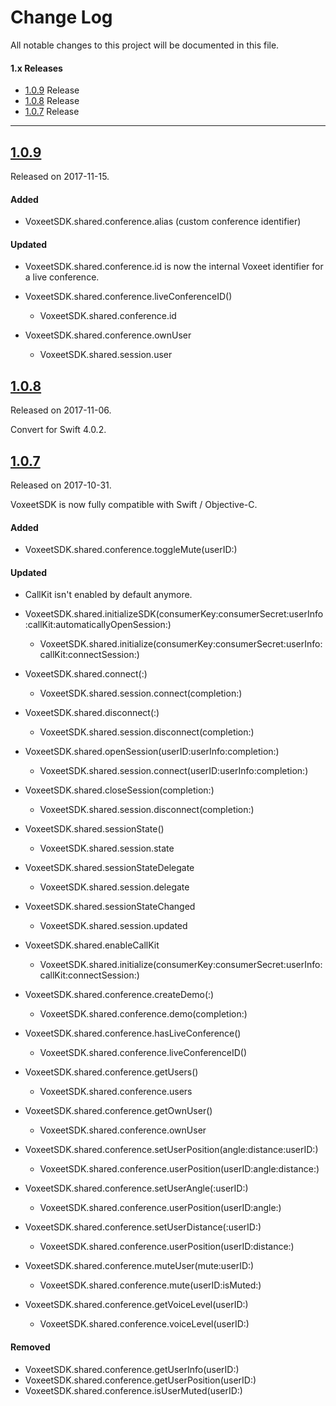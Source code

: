 # Change Log

All notable changes to this project will be documented in this file.

#### 1.x Releases
- [1.0.9](#109) Release
- [1.0.8](#108) Release
- [1.0.7](#107) Release

---

## [1.0.9](https://github.com/voxeet/voxeet-ios-sdk/releases/tag/1.0.9)

Released on 2017-11-15.

#### Added

- VoxeetSDK.shared.conference.alias (custom conference identifier)

#### Updated

- VoxeetSDK.shared.conference.id is now the internal Voxeet identifier for a live conference.

- VoxeetSDK.shared.conference.liveConferenceID()
    - VoxeetSDK.shared.conference.id

- VoxeetSDK.shared.conference.ownUser
    - VoxeetSDK.shared.session.user

## [1.0.8](https://github.com/voxeet/voxeet-ios-sdk/releases/tag/1.0.8)

Released on 2017-11-06.

Convert for Swift 4.0.2.

## [1.0.7](https://github.com/voxeet/voxeet-ios-sdk/releases/tag/1.0.7)

Released on 2017-10-31.

VoxeetSDK is now fully compatible with Swift / Objective-C.

#### Added

- VoxeetSDK.shared.conference.toggleMute(userID:)

#### Updated

- CallKit isn't enabled by default anymore.

- VoxeetSDK.shared.initializeSDK(consumerKey:consumerSecret:userInfo:callKit:automaticallyOpenSession:)
    - VoxeetSDK.shared.initialize(consumerKey:consumerSecret:userInfo:callKit:connectSession:)

- VoxeetSDK.shared.connect(:)
    - VoxeetSDK.shared.session.connect(completion:)
    
- VoxeetSDK.shared.disconnect(:)
    - VoxeetSDK.shared.session.disconnect(completion:)

- VoxeetSDK.shared.openSession(userID:userInfo:completion:)
    - VoxeetSDK.shared.session.connect(userID:userInfo:completion:)

- VoxeetSDK.shared.closeSession(completion:)
    - VoxeetSDK.shared.session.disconnect(completion:)

- VoxeetSDK.shared.sessionState()
    - VoxeetSDK.shared.session.state

- VoxeetSDK.shared.sessionStateDelegate
    - VoxeetSDK.shared.session.delegate

- VoxeetSDK.shared.sessionStateChanged
    - VoxeetSDK.shared.session.updated

- VoxeetSDK.shared.enableCallKit
    - VoxeetSDK.shared.initialize(consumerKey:consumerSecret:userInfo:callKit:connectSession:)

- VoxeetSDK.shared.conference.createDemo(:)
    - VoxeetSDK.shared.conference.demo(completion:)

- VoxeetSDK.shared.conference.hasLiveConference()
    - VoxeetSDK.shared.conference.liveConferenceID()

- VoxeetSDK.shared.conference.getUsers()
    - VoxeetSDK.shared.conference.users

- VoxeetSDK.shared.conference.getOwnUser()
    - VoxeetSDK.shared.conference.ownUser

- VoxeetSDK.shared.conference.setUserPosition(angle:distance:userID:)
    - VoxeetSDK.shared.conference.userPosition(userID:angle:distance:)

- VoxeetSDK.shared.conference.setUserAngle(:userID:)
    - VoxeetSDK.shared.conference.userPosition(userID:angle:)

- VoxeetSDK.shared.conference.setUserDistance(:userID:)
    - VoxeetSDK.shared.conference.userPosition(userID:distance:)

- VoxeetSDK.shared.conference.muteUser(mute:userID:)
    - VoxeetSDK.shared.conference.mute(userID:isMuted:)

- VoxeetSDK.shared.conference.getVoiceLevel(userID:)
    - VoxeetSDK.shared.conference.voiceLevel(userID:)

#### Removed

- VoxeetSDK.shared.conference.getUserInfo(userID:)
- VoxeetSDK.shared.conference.getUserPosition(userID:)
- VoxeetSDK.shared.conference.isUserMuted(userID:)

